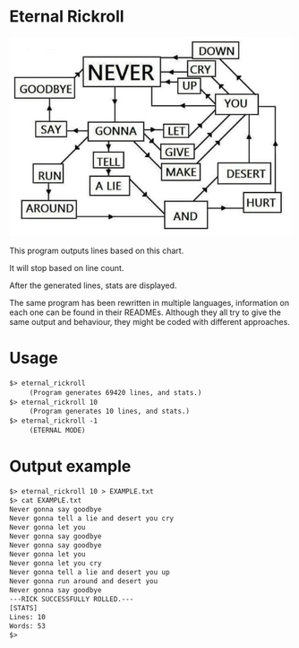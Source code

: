 # Eternal Rickroll

![](god%27s%20will.png)

This program outputs lines based on this chart.

It will stop based on line count.

After the generated lines, stats are displayed.

The same program has been rewritten in multiple languages, information on each one can be found in their READMEs. Although they all try to give the same output and behaviour, they might be coded with different approaches.

# Usage

```txt
$> eternal_rickroll
     (Program generates 69420 lines, and stats.)
$> eternal_rickroll 10
     (Program generates 10 lines, and stats.)
$> eternal_rickroll -1
     (ETERNAL MODE)
```

# Output example
```
$> eternal_rickroll 10 > EXAMPLE.txt
$> cat EXAMPLE.txt
Never gonna say goodbye
Never gonna tell a lie and desert you cry
Never gonna let you
Never gonna say goodbye
Never gonna say goodbye
Never gonna let you
Never gonna let you cry
Never gonna tell a lie and desert you up
Never gonna run around and desert you
Never gonna say goodbye
---RICK SUCCESSFULLY ROLLED.---
[STATS]
Lines: 10
Words: 53
$>
```